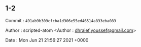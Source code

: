 ## 1-2 

 Commit : `491ab9b309cfcba1d306e55ed46514a833eba083`

 Author : scripted-atom <Author : dhraief.youssef@gmail.com> 

 Date 	: Mon Jun 21 21:56:27 2021 +0000 

